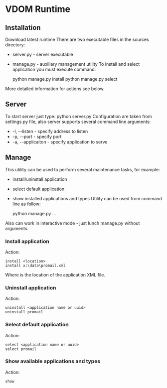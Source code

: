 # VDOM Runtime

## Installation

Download latest runtime
There are two executable files in the sources directory:
* server.py - server executable
* manage.py - auxiliary management utility
To install and select application you must execute command:

    python manage.py install <location>
    python manage.py select <uuid>

More detailed information for actions see below.
    

## Server

To start server just type:
    python server.py
Configuration are taken from settings.py file, also server supports several command line arguments:
* -l, --listen - specify address to listen
* -p, --port - specify port
* -a, --applicaiton - specify application to serve

## Manage

This utility can be used to perform several maintenance tasks, for example:
* install/uninstall application
* select default application
* show installed applications and types
Utility can be used from command line as follow:

    python manage.py <action> <arguments>...

Also can work in interactive mode - just lunch manage.py without arguments.
    
### Install application

Action:

    install <location>
    install x:\data\promail.xml

Where <location> is the location of the application XML file.

### Uninstall application

Action:

	uninstall <application name or uuid>
	uninstall promail

### Select default application

Action:

    select <application name or uuid>
    select promail

### Show available applications and types

Action:

    show
